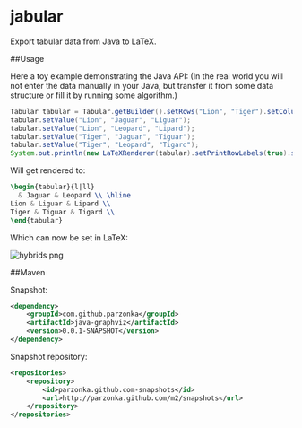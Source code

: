 # jabular

Export tabular data from Java to LaTeX.

##Usage

Here a toy example demonstrating the Java API:
(In the real world you will not enter the data manually in your Java, but transfer it from some data structure or fill it by running some algorithm.)

```java
Tabular tabular = Tabular.getBuilder().setRows("Lion", "Tiger").setColumns("Jaguar", "Leopard").build();
tabular.setValue("Lion", "Jaguar", "Liguar");
tabular.setValue("Lion", "Leopard", "Lipard");
tabular.setValue("Tiger", "Jaguar", "Tiguar");
tabular.setValue("Tiger", "Leopard", "Tigard");
System.out.println(new LaTeXRenderer(tabular).setPrintRowLabels(true).setPrintColumnLabels(true).toString());
```
Will get rendered to:

```latex
\begin{tabular}{l|ll}
  & Jaguar & Leopard \\ \hline
Lion & Liguar & Lipard \\
Tiger & Tiguar & Tigard \\
\end{tabular}
```

Which can now be set in LaTeX:

![hybrids png](https://github.com/parzonka/jabular/wiki/image/hybrids.png)

##Maven

Snapshot:
```xml
<dependency>
	<groupId>com.github.parzonka</groupId>
	<artifactId>java-graphviz</artifactId>
	<version>0.0.1-SNAPSHOT</version>
</dependency>
```
Snapshot repository:
```xml
<repositories>
	<repository>
		<id>parzonka.github.com-snapshots</id>
		<url>http://parzonka.github.com/m2/snapshots</url>
	</repository>
</repositories>
```
